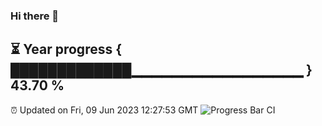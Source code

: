 ### Hi there 👋
⏳ Year progress { █████████████▁▁▁▁▁▁▁▁▁▁▁▁▁▁▁▁▁ } 43.70 %
---
⏰ Updated on Fri, 09 Jun 2023 12:27:53 GMT
![Progress Bar CI](https://github.com/liununu/liununu/workflows/Progress%20Bar%20CI/badge.svg)
